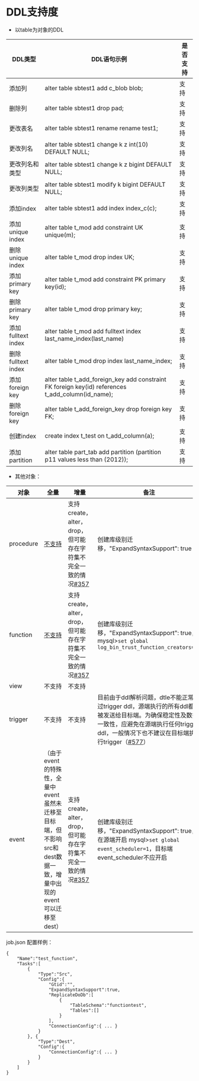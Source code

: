 # DDL支持度

- 以table为对象的DDL

| DDL类型 | DDL语句示例 | 是否支持 |
| --- | ------------- | -- |
| 添加列 | alter table sbtest1 add c_blob blob; | 支持 |
| 删除列 | alter table sbtest1 drop pad; | 支持 |
| 更改表名 | alter table sbtest1 rename rename test1; | 支持 |
| 更改列名 | alter table sbtest1 change k z int(10) DEFAULT NULL; | 支持 |
| 更改列名和类型 | alter table sbtest1 change k z bigint DEFAULT NULL; | 支持 |
| 更改列类型 | alter table sbtest1 modify k bigint DEFAULT NULL; | 支持 |
| 添加index | alter table sbtest1 add index index_c(c); | 支持 |
| 添加 unique index | alter table t_mod add constraint UK unique(m); | 支持 |
| 删除 unique index | alter table t_mod drop index UK; | 支持 |
| 添加primary key | alter table t_mod add constraint PK primary key(id); | 支持 |
| 删除primary key | alter table t_mod drop primary key; | 支持 |
| 添加fulltext index | alter table t_mod add fulltext index last_name_index(last_name) | 支持 |
| 删除fulltext index | alter table t_mod drop index last_name_index; | 支持 |
| 添加 foreign key | alter table t_add_foreign_key add constraint FK foreign key(id) references t_add_column(id_name); | 支持 |
| 删除foreign key | alter table t_add_foreign_key drop foreign key FK; | 支持 |
| 创建index | create index t_test on t_add_column(a); | 支持 |
| 添加 partition | alter table part_tab add partition (partition p11 values less than (2012)); | 支持 |



- 其他对象：

| 对象 | 全量 | 增量 | 备注 |
| ---- | ---- | ---- | ---- |
| procedure	| [不支持](https://github.com/actiontech/dtle/issues/356) | 支持create，alter，drop，但可能存在字符集不完全一致的情况[#357](https://github.com/actiontech/dtle/issues/357) | 创建库级别迁移，"ExpandSyntaxSupport": true |
| function | [不支持](https://github.com/actiontech/dtle/issues/356) | 支持create，alter，drop，但可能存在字符集不完全一致的情况[#357](https://github.com/actiontech/dtle/issues/357) | 创建库级别迁移，"ExpandSyntaxSupport": true，mysql>`set global log_bin_trust_function_creators=1;` |
| view | 不支持 | 不支持 | |
| trigger | 不支持 | 不支持 |目前由于ddl解析问题，dtle不能正常跳过trigger ddl，源端执行的所有ddl都会被发送给目标端。为确保稳定性及数据一致性，应避免在源端执行任何trigger ddl，一般情况下也不建议在目标端执行trigger（[\#577](https://github.com/actiontech/dtle/issues/577)）|
| event | （由于event的特殊性，全量中event虽然未迁移至目标端，但不影响src和dest数据一致，增量中出现的event可以迁移至dest） | 支持create，alter，drop，但可能存在字符集不完全一致的情况[#357](https://github.com/actiontech/dtle/issues/357) | 创建库级别迁移，"ExpandSyntaxSupport": true，在源端开启 mysql>`set global event_scheduler=1`，目标端event_scheduler不应开启 |

job.json 配置样例：
```
{
    "Name":"test_function",
    "Tasks":[
        {
            "Type":"Src",
            "Config":{
                "Gtid":"",
                "ExpandSyntaxSupport":true,
                "ReplicateDoDb":[
                    {
                        "TableSchema":"functiontest",
                        "Tables":[]
                    }
                ],
                "ConnectionConfig":{ ... }
            }
        }, {
            "Type":"Dest",
            "Config":{
                "ConnectionConfig":{ ... }
            }
        }
    ]
}

```




